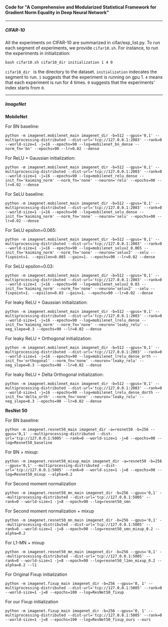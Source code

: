 #### Code for "A Comprehensive and Modularized Statistical Framework for Gradient Norm Equality in Deep Neural Network"
***
##### CIFAR-10

All the experiments on CIFAR-10 are summarized in cifar/exp_list.py. To run each segment of experiments, we provide ```cifar10.sh```. For instance, to run the experiments in initialization:
```
bash cifar10.sh cifar10_dir initialization 1 4 0
```
```cifar10_dir ``` is the directory to the dataset. ```initialization``` indecates the segment to run. ```1``` suggests that the experiment is running on gpu 1. ```4``` means that each experiment is run for 4 times. ```0``` suggests that the experiments' index starts from ```0```.
***
##### ImageNet

**MobileNet**

For BN baseline:
```
python -m imagenet.mobilenet_main imagenet_dir -b=512 --gpus='0,1' --multiprocessing-distributed --dist-url='tcp://127.0.0.1:2003' --rank=0 --world-size=1 -j=16 --epochs=90 --log=mobilenet_bn_dense --norm_fn='bn' --epochs=90 --lr=0.02 --dense
```
For ReLU + Gaussian initialization:
```
python -m imagenet.mobilenet_main imagenet_dir -b=512 --gpus='0,1' --multiprocessing-distributed --dist-url='tcp://127.0.0.1:2003' --rank=0 --world-size=1 -j=16 --epochs=90 --log=mobilenet_relu_dense --init_fn='kaiming_norm' --norm_fn='none' --neuron='relu' --epochs=90 --lr=0.02 --dense
```
For SeLU baseline:
```
python -m imagenet.mobilenet_main imagenet_dir -b=512 --gpus='0,1' --multiprocessing-distributed --dist-url='tcp://127.0.0.1:2003' --rank=0 --world-size=1 -j=16 --epochs=90 --log=mobilenet_selu_dense --init_fn='kaiming_norm' --norm_fn='none' --neuron='selu' --epochs=90 --lr=0.02 --dense
```
For SeLU epsilon=0.065:
```
python -m imagenet.mobilenet_main imagenet_dir -b=512 --gpus='0,1' --multiprocessing-distributed --dist-url='tcp://127.0.0.1:2003' --rank=0 --world-size=1 -j=16 --epochs=90 --log=mobilenet_seluv2_0.065 --init_fn='kaiming_norm' --norm_fn='none' --neuron='seluv2' --selu --fixpoint=1. --epsilon=0.065 --gain=1. --epochs=90 --lr=0.02 --dense
```
For SeLU epsilon=0.03:
```
python -m imagenet.mobilenet_main imagenet_dir -b=512 --gpus='0,1' --multiprocessing-distributed --dist-url='tcp://127.0.0.1:2003' --rank=0 --world-size=1 -j=16 --epochs=90 --log=mobilenet_seluv2_0.03 --init_fn='kaiming_norm' --norm_fn='none' --neuron='seluv2' --selu --fixpoint=1. --epsilon=0.03 --gain=1. --epochs=90 --lr=0.02 --dense
```
For leaky ReLU + Gaussian initialization:
```
python -m imagenet.mobilenet_main imagenet_dir -b=512 --gpus='0,1' --multiprocessing-distributed --dist-url='tcp://127.0.0.1:2003' --rank=0 --world-size=1 -j=16 --epochs=90 --log=mobilenet_lrelu_dense --init_fn='kaiming_norm' --norm_fn='none' --neuron='leaky_relu' --neg_slope=0.3 --epochs=90 --lr=0.02 --dense
```
For leaky ReLU + Orthogonal initialization:
```
python -m imagenet.mobilenet_main imagenet_dir -b=512 --gpus='0,1' --multiprocessing-distributed --dist-url='tcp://127.0.0.1:2003' --rank=0 --world-size=1 -j=16 --epochs=90 --log=mobilenet_lrelu_dense_orth --init_fn='orthogonal' --norm_fn='none' --neuron='leaky_relu' --neg_slope=0.3 --epochs=90 --lr=0.02 --dense
```
For leaky ReLU + Delta Orthogonal initialization:
```
python -m imagenet.mobilenet_main imagenet_dir -b=512 --gpus='0,1' --multiprocessing-distributed --dist-url='tcp://127.0.0.1:2003' --rank=0 --world-size=1 -j=16 --epochs=90 --log=mobilenet_lrelu_dense_dorth --init_fn='delta_orth' --norm_fn='none' --neuron='leaky_relu' --neg_slope=0.3 --epochs=90 --lr=0.02 --dense
```

**ResNet 50**

For BN baseline:
```
python -m imagenet.resnet50_main imagenet_dir -a=resnet50 -b=256 --gpus='0,1' --multiprocessing-distributed --dist-url='tcp://127.0.0.1:5005' --rank=0 --world-size=1 -j=8 --epochs=90 --log=Resnet50_baseline
```
For BN + mixup:
```
python -m imagenet.resnet50_mixup_main imagenet_dir -a=resnet50 -b=256 --gpus='0,1' --multiprocessing-distributed --dist-url='tcp://127.0.0.1:5005' --rank=0 --world-size=1 -j=8 --epochs=90 --log=Resnet50_mixup --alpha=0.2
```
For Second moment normalization
```
python -m imagenet.resnet50_mn_main imagenet_dir -b=256 --gpus='0,1' --multiprocessing-distributed --dist-url='tcp://127.0.0.1:5005' --rank=0 --world-size=1 -j=8 --epoch=90 --log=resnet50_smn
```
For Second moment normalization + mixup
```
python -m imagenet.resnet50_mn_main imagenet_dir -b=256 --gpus='0,1' --multiprocessing-distributed --dist-url='tcp://127.0.0.1:5005' --rank=0 --world-size=1 -j=8 --epoch=90 --log=resnet50_smn_mixup_0.2 --alpha=0.2
```
For L1-MN + mixup
```
python -m imagenet.resnet50_mn_main imagenet_dir -b=256 --gpus='0,1' --multiprocessing-distributed --dist-url='tcp://127.0.0.1:5005' --rank=0 --world-size=1 -j=8 --epoch=90 --log=resnet50_l1mn_mixup_0.2 --alpha=0.2 --l1
```
For Original Fixup initialization
```
python -m imagenet.fixup_main imagenet_dir -b=256 --gpus='0, 1' --multiprocessing-distributed --dist-url='tcp://127.0.0.1:5005' --rank=0 --world-size=1 -j=8 --epochs=100 --log=ResNet50_fixup
```
For our Fixup initialization
```
python -m imagenet.fixup_main imagenet_dir -b=256 --gpus='0, 1' --multiprocessing-distributed --dist-url='tcp://127.0.0.1:5005' --rank=0 --world-size=1 -j=8 --epochs=100 --log=ResNet50_fixup_ours --ours
```